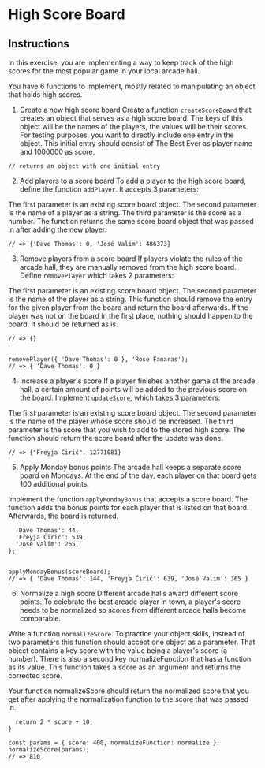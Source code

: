 # High Score Board

## Instructions
In this exercise, you are implementing a way to keep track of the high scores for the most popular game in your local arcade hall.

You have 6 functions to implement, mostly related to manipulating an object that holds high scores.

1. Create a new high score board
Create a function ``createScoreBoard`` that creates an object that serves as a high score board. The keys of this object will be the names of the players, the values will be their scores. For testing purposes, you want to directly include one entry in the object. This initial entry should consist of The Best Ever as player name and 1000000 as score.

```createScoreBoard();
// returns an object with one initial entry
```

2. Add players to a score board
To add a player to the high score board, define the function ``addPlayer``. It accepts 3 parameters:

The first parameter is an existing score board object.
The second parameter is the name of a player as a string.
The third parameter is the score as a number.
The function returns the same score board object that was passed in after adding the new player.

```addPlayer({ 'Dave Thomas': 0 }, 'José Valim', 486373);
// => {'Dave Thomas': 0, 'José Valim': 486373}
```

3. Remove players from a score board
If players violate the rules of the arcade hall, they are manually removed from the high score board. Define ``removePlayer`` which takes 2 parameters:

The first parameter is an existing score board object.
The second parameter is the name of the player as a string.
This function should remove the entry for the given player from the board and return the board afterwards. If the player was not on the board in the first place, nothing should happen to the board. It should be returned as is.

```removePlayer({ 'Dave Thomas': 0 }, 'Dave Thomas');
// => {}


removePlayer({ 'Dave Thomas': 0 }, 'Rose Fanaras');
// => { 'Dave Thomas': 0 }
```

4. Increase a player's score
If a player finishes another game at the arcade hall, a certain amount of points will be added to the previous score on the board. Implement ``updateScore``, which takes 3 parameters:

The first parameter is an existing score board object.
The second parameter is the name of the player whose score should be increased.
The third parameter is the score that you wish to add to the stored high score.
The function should return the score board after the update was done.

```updateScore({ 'Freyja Ćirić': 12771008 }, 'Freyja Ćirić', 73);
// => {"Freyja Ćirić", 12771081}
```

5. Apply Monday bonus points
The arcade hall keeps a separate score board on Mondays. At the end of the day, each player on that board gets 100 additional points.

Implement the function ``applyMondayBonus`` that accepts a score board. The function adds the bonus points for each player that is listed on that board. Afterwards, the board is returned.

```const scoreBoard = {
  'Dave Thomas': 44,
  'Freyja Ćirić': 539,
  'José Valim': 265,
};


applyMondayBonus(scoreBoard);
// => { 'Dave Thomas': 144, 'Freyja Ćirić': 639, 'José Valim': 365 }
```

6. Normalize a high score
Different arcade halls award different score points. To celebrate the best arcade player in town, a player's score needs to be normalized so scores from different arcade halls become comparable.

Write a function ``normalizeScore``. To practice your object skills, instead of two parameters this function should accept one object as a parameter. That object contains a key score with the value being a player's score (a number). There is also a second key normalizeFunction that has a function as its value. This function takes a score as an argument and returns the corrected score.

Your function normalizeScore should return the normalized score that you get after applying the normalization function to the score that was passed in.

```function normalize(score) {
  return 2 * score + 10;
}

const params = { score: 400, normalizeFunction: normalize };
normalizeScore(params);
// => 810
```
